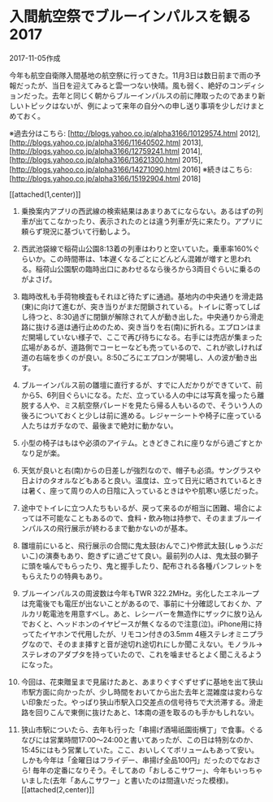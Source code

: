 # 入間航空祭でブルーインパルスを観る2017

2017-11-05作成

今年も航空自衛隊入間基地の航空祭に行ってきた。11月3日は数日前まで雨の予報だったが、当日を迎えてみると雲一つない快晴。風も弱く、絶好のコンディションだった。去年と同じく朝からブルーインパルスの前に陣取ったのであまり新しいトピックはないが、例によって来年の自分への申し送り事項を少しだけまとめておく。

※過去分はこちら: [http://blogs.yahoo.co.jp/alpha3166/10129574.html 2012], [http://blogs.yahoo.co.jp/alpha3166/11640502.html 2013], [http://blogs.yahoo.co.jp/alpha3166/12759241.html 2014], [http://blogs.yahoo.co.jp/alpha3166/13621300.html 2015], [http://blogs.yahoo.co.jp/alpha3166/14271090.html 2016]
※続きはこちら: [http://blogs.yahoo.co.jp/alpha3166/15192904.html 2018]

[[attached(1,center)]]

1) 乗換案内アプリの西武線の検索結果はあまりあてにならない。あるはずの列車が出てこなかったり、表示されたのとは違う列車が先に来たり。アプリに頼らず現況に基づいて行動しよう。

2) 西武池袋線で稲荷山公園8:13着の列車はわりと空いていた。乗車率160%ぐらいか。この時間帯は、1本遅くなるごとにどんどん混雑が増すと思われる。稲荷山公園駅の臨時出口にあわせるなら後ろから3両目ぐらいに乗るのがよさげ。

3) 臨時改札も手荷物検査もそれほど待たずに通過。基地内の中央通りを滑走路(東)に向けて進むが、突き当りがまだ閉鎖されている。トイレに寄ってしばし待つと、8:30過ぎに閉鎖が解除されて人が動き出した。中央通りから滑走路に抜ける道は通行止めのため、突き当りを右(南)に折れる。エプロンはまだ開場していない様子で、ここで再び待ちになる。右手には売店が集まった広場があるが、道路側でコーヒーなども売っているので、これが欲しければ道の右端を歩くのが良い。8:50ごろにエプロンが開場し、人の波が動き出す。

4) ブルーインパルス前の雛壇に直行するが、すでに人だかりができていて、前から5、6列目ぐらいになる。ただ、立っている人の中には写真を撮ったら離脱する人や、ミス航空祭パレードを見たら帰る人もいるので、そういう人の後ろについておくと少しは前に進める。レジャーシートや椅子に座っている人たちはガチなので、最後まで絶対に動かない。

5) 小型の椅子はもはや必須のアイテム。ときどきこれに座りながら過ごすとかなり足が楽。

6) 天気が良いと右(南)からの日差しが強烈なので、帽子も必須。サングラスや日よけのタオルなどもあると良い。温度は、立って日光に晒されているときは暑く、座って周りの人の日陰に入っているときはやや肌寒い感じだった。

7) 途中でトイレに立つ人たちもいるが、戻って来るのが相当に困難、場合によっては不可能なこともあるので、食料・飲み物は持参で、そのままブルーインパルスの飛行展示が終わるまで動かないのが基本。

8) 雛壇前にいると、飛行展示の合間に鬼太鼓(おんでこ)や修武太鼓(しゅうぶだいこ)の演奏もあり、飽きずに過ごせて良い。最前列の人は、鬼太鼓の獅子に頭を噛んでもらったり、鬼と握手したり、配布される各種パンフレットをもらえたりの特典もあり。

9) ブルーインパルスの周波数は今年もTWR 322.2MHz。劣化したエネループは充電後でも電圧が出ないことがあるので、事前に十分確認しておくか、アルカリ乾電池を用意すべし。あと、レシーバーを無造作にザックに放り込んでおくと、ヘッドホンのイヤピースが無くなるので注意(泣)。iPhone用に持ってたイヤホンで代用したが、リモコン付きの3.5mm 4極ステレオミニプラグなので、そのまま挿すと音が途切れ途切れにしか聞こえない。モノラル→ステレオのアダプタを持っていたので、これを噛ませるとよく聞こえるようになった。

10) 今回は、花束贈呈まで見届けたあと、あまりぐすぐずせずに基地を出て狭山市駅方面に向かったが、少し時間をおいてから出た去年と混雑度は変わらない印象だった。やっぱり狭山市駅入口交差点の信号待ちで大渋滞する。滑走路を回りこんで東側に抜けたあと、1本南の道を取るのも手かもしれない。

11) 狭山市駅についたら、去年も行った「串揚げ酒場祇園街横丁」で食事。ぐるなびには営業時間17:00～24:00と書いてあったが、この日は特別なのか、15:45にはもう営業していた。ここ、おいしくてボリュームもあって安い。しかも今年は「金曜日はフライデー、串揚げ全品100円」だったのでなおさら! 毎年の定番になりそう。そしてあの「おしるこサワー」、今年もいっちゃいました(去年「あんこサワー」と書いたのは間違いだった模様)。
[[attached(2,center)]]
